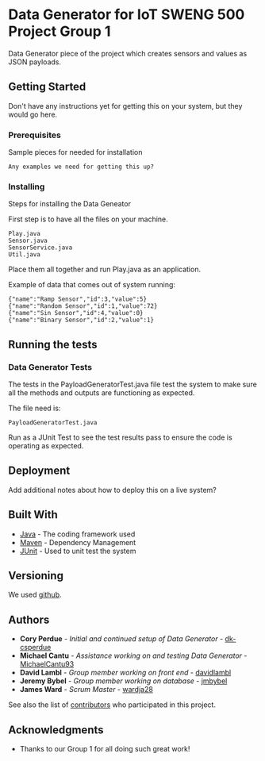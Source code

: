 # Data Generator for IoT SWENG 500 Project Group 1

Data Generator piece of the project which creates sensors and values as JSON payloads.

## Getting Started

Don't have any instructions yet for getting this on your system, but they would go here.

### Prerequisites

Sample pieces for needed for installation

```
Any examples we need for getting this up?
```

### Installing

Steps for installing the Data Geneator

First step is to have all the files on your machine.

```
Play.java 
Sensor.java
SensorService.java
Util.java
```

Place them all together and run Play.java as an application.

Example of data that comes out of system running:
```
{"name":"Ramp Sensor","id":3,"value":5}
{"name":"Random Sensor","id":1,"value":72}
{"name":"Sin Sensor","id":4,"value":0}
{"name":"Binary Sensor","id":2,"value":1}
```

## Running the tests



### Data Generator Tests

The tests in the PayloadGeneratorTest.java file test the system to make sure all the methods and outputs are functioning as expected.

The file need is:

```
PayloadGeneratorTest.java
```

Run as a JUnit Test to see the test results pass to ensure the code is operating as expected.

## Deployment

Add additional notes about how to deploy this on a live system?

## Built With

* [Java](http://www.java.com/) - The coding framework used
* [Maven](https://maven.apache.org/) - Dependency Management
* [JUnit](https://junit.org/) - Used to unit test the system

## Versioning

We used [github](https://github.com/jmbybel/SWENG500). 

## Authors

* **Cory Perdue** - *Initial and continued setup of Data Generator* - [dk-csperdue](https://github.com/dk-csperdue)
* **Michael Cantu** - *Assistance working on and testing Data Generator* - [MichaelCantu93](https://github.com/MichaelCantu93)
* **David Lambl** - *Group member working on front end* - [davidlambl](https://github.com/davidlambl)
* **Jeremy Bybel** - *Group member working on database* - [jmbybel](https://github.com/jmbybel)
* **James Ward** - *Scrum Master* - [wardja28](https://github.com/wardja28)

See also the list of [contributors](https://github.com/jmbybel/SWENG500/graphs/contributors) who participated in this project.

## Acknowledgments

* Thanks to our Group 1 for all doing such great work!
